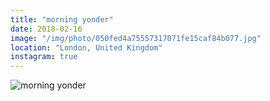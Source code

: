 ```yaml
---
title: "morning yonder"
date: 2018-02-16
image: "/img/photo/050fed4a75557317071fe15caf84b077.jpg"
location: "London, United Kingdom"
instagram: true
---
```


![morning yonder](/img/photo/050fed4a75557317071fe15caf84b077.jpg)
